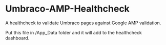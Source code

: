 # Umbraco-AMP-Healthcheck
A healthcheck to validate Umbraco pages against Google AMP validation.

Put this file in /App_Data folder and it will add to the healthcheck dashboard.


